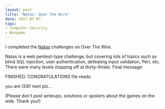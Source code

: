 ```yaml
---
layout: post
title: "Natas: Over the Wire"
date: 2017-07-07
tags:
- Computer Security
- Wargame
---
```


I completed the <a href="http://overthewire.org/wargames/Natas/">Natas</a>
challenges on Over The Wire. 
<!--end excerpt-->

Natas is a web pentest-type challenge, but covering lots of topics such as blind SQL injection, user authentication, defeating input validation, Perl, etc. There were many levels (topping off at thirty-three).
Final message:

FINISHED. CONGRATULATIONS file reads:

you are l33t! next plz...

(Please don't post writeups, solutions or spoilers about the games on the web. Thank you!)
